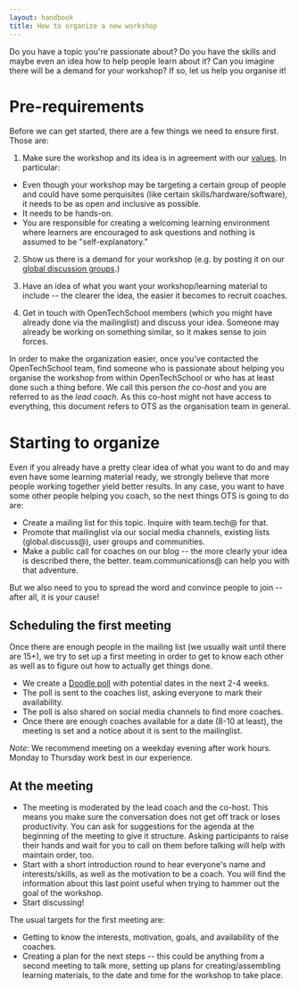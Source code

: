 ```yaml
---
layout: handbook
title: How to organize a new workshop
---
```


Do you have a topic you're passionate about? Do you have the skills and maybe even an idea how to help people learn about it? Can you imagine there will be a demand for your workshop? If so, let us help you organise it!

# Pre-requirements
Before we can get started, there are a few things we need to ensure first. Those are:

 1. Make sure the workshop and its idea is in agreement with our [values](/about.html#core_values). In particular:
  * Even though your workshop may be targeting a certain group of people and could have some perquisites (like certain skills/hardware/software), it needs to be as open and inclusive as possible.
  * It needs to be hands-on.
  * You are responsible for creating a welcoming learning environment where learners are encouraged to ask questions and nothing is assumed to be "self-explanatory."

 2. Show us there is a demand for your workshop (e.g. by posting it on our [global discussion groups](http://discourse.opentechschool.org/).)

 3. Have an idea of what you want your workshop/learning material to include -- the clearer the idea, the easier it becomes to recruit coaches.

 4. Get in touch with OpenTechSchool members (which you might have already done via the mailinglist) and discuss your idea. Someone may already be working on something similar, so it makes sense to join forces.

In order to make the organization easier, once you've contacted the OpenTechSchool team, find someone who is passionate about helping you organise the workshop from within OpenTechSchool or who has at least done such a thing before. We call this person *the co-host* and you are referred to as the *lead coach*. As this co-host might not have access to everything, this document refers to OTS as the organisation team in general.

# Starting to organize

Even if you already have a pretty clear idea of what you want to do and may even have some learning material ready, we strongly believe that more people working together yield better results. In any case, you want to have some other people helping you coach, so the next things OTS is going to do are:

 * Create a mailing list for this topic.  Inquire with team.tech@ for that.
 * Promote that mailinglist via our social media channels, existing lists (global.discuss@), user groups and communities.
 * Make a public call for coaches on our blog -- the more clearly your idea is described there, the better.  team.communications@ can help you with that adventure.

But we also need to you to spread the word and convince people to join -- after all, it is your cause!

## Scheduling the first meeting
Once there are enough people in the mailing list (we usually wait until there are 15+), we try to set up a first meeting in order to get to know each other as well as to figure out how to actually get things done.

 * We create a [Doodle poll](http://www.doodle.com/) with potential dates in the next 2-4 weeks.
 * The poll is sent to the coaches list, asking everyone to mark their availability.
 * The poll is also shared on social media channels to find more coaches.
 * Once there are enough coaches available for a date (8-10 at least), the meeting is set and a notice about it is sent to the mailinglist.

_Note_: We recommend meeting on a weekday evening after work hours. Monday to Thursday work best in our experience.

## At the meeting

 * The meeting is moderated by the lead coach and the co-host. This means you make sure the conversation does not get off track or loses productivity. You can ask for suggestions for the agenda at the beginning of the meeting to give it structure. Asking participants to raise their hands and wait for you to call on them before talking will help with maintain order, too.
 * Start with a short introduction round to hear everyone's name and interests/skills, as well as the motivation to be a coach. You will find the information about this last point useful when trying to hammer out the goal of the workshop.
 * Start discussing!

The usual targets for the first meeting are:
 * Getting to know the interests, motivation, goals, and availability of the coaches.
 * Creating a plan for the next steps -- this could be anything from a second meeting to talk more, setting up plans for creating/assembling learning materials, to the date and time for the workshop to take place.
